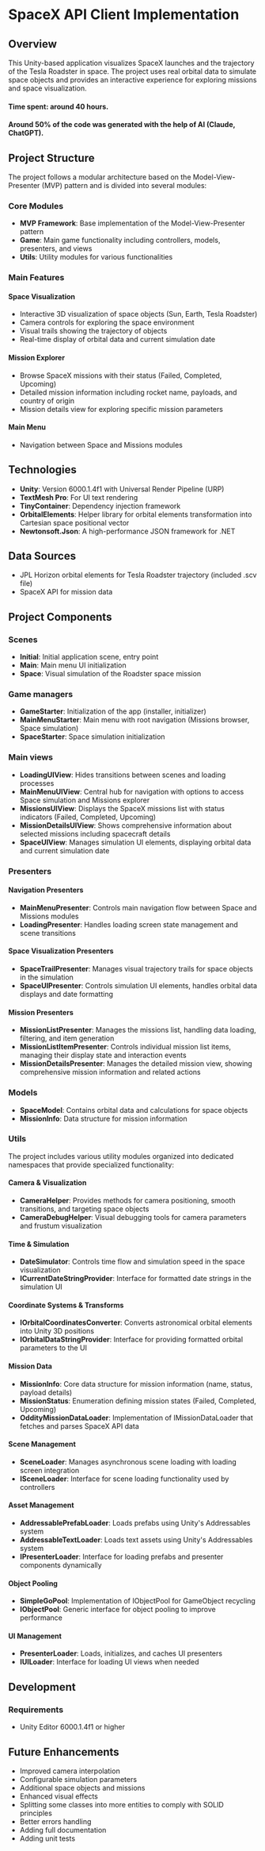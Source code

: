 # SpaceX API Client Implementation

## Overview
This Unity-based application visualizes SpaceX launches and the trajectory of the Tesla Roadster in space. The project uses real orbital data to simulate space objects and provides an interactive experience for exploring missions and space visualization.
#### Time spent: around 40 hours.
#### Around 50% of the code was generated with the help of AI (Claude, ChatGPT).

## Project Structure
The project follows a modular architecture based on the Model-View-Presenter (MVP) pattern and is divided into several modules:

### Core Modules
- **MVP Framework**: Base implementation of the Model-View-Presenter pattern
- **Game**: Main game functionality including controllers, models, presenters, and views
- **Utils**: Utility modules for various functionalities

### Main Features

#### Space Visualization
- Interactive 3D visualization of space objects (Sun, Earth, Tesla Roadster)
- Camera controls for exploring the space environment
- Visual trails showing the trajectory of objects
- Real-time display of orbital data and current simulation date

#### Mission Explorer
- Browse SpaceX missions with their status (Failed, Completed, Upcoming)
- Detailed mission information including rocket name, payloads, and country of origin
- Mission details view for exploring specific mission parameters

#### Main Menu
- Navigation between Space and Missions modules

## Technologies

- **Unity**: Version 6000.1.4f1 with Universal Render Pipeline (URP)
- **TextMesh Pro**: For UI text rendering
- **TinyContainer**: Dependency injection framework
- **OrbitalElements**: Helper library for orbital elements transformation into Cartesian space positional vector
- **Newtonsoft.Json**: A high-performance JSON framework for .NET

## Data Sources

- JPL Horizon orbital elements for Tesla Roadster trajectory (included .scv file)
- SpaceX API for mission data

## Project Components

### Scenes
- **Initial**: Initial application scene, entry point
- **Main**: Main menu UI initialization
- **Space**: Visual simulation of the Roadster space mission

### Game managers
- **GameStarter**: Initialization of the app (installer, initializer)
- **MainMenuStarter**: Main menu with root navigation (Missions browser, Space simulation)
- **SpaceStarter**: Space simulation initialization

### Main views
- **LoadingUIView**: Hides transitions between scenes and loading processes
- **MainMenuUIView**: Central hub for navigation with options to access Space simulation and Missions explorer
- **MissionsUIView**: Displays the SpaceX missions list with status indicators (Failed, Completed, Upcoming)
- **MissionDetailsUIView**: Shows comprehensive information about selected missions including spacecraft details
- **SpaceUIView**: Manages simulation UI elements, displaying orbital data and current simulation date

### Presenters

#### Navigation Presenters
- **MainMenuPresenter**: Controls main navigation flow between Space and Missions modules
- **LoadingPresenter**: Handles loading screen state management and scene transitions

#### Space Visualization Presenters
- **SpaceTrailPresenter**: Manages visual trajectory trails for space objects in the simulation
- **SpaceUIPresenter**: Controls simulation UI elements, handles orbital data displays and date formatting

#### Mission Presenters
- **MissionListPresenter**: Manages the missions list, handling data loading, filtering, and item generation
- **MissionListItemPresenter**: Controls individual mission list items, managing their display state and interaction events
- **MissionDetailsPresenter**: Manages the detailed mission view, showing comprehensive mission information and related actions

### Models
- **SpaceModel**: Contains orbital data and calculations for space objects
- **MissionInfo**: Data structure for mission information

### Utils

The project includes various utility modules organized into dedicated namespaces that provide specialized functionality:

#### Camera & Visualization
- **CameraHelper**: Provides methods for camera positioning, smooth transitions, and targeting space objects
- **CameraDebugHelper**: Visual debugging tools for camera parameters and frustum visualization

#### Time & Simulation
- **DateSimulator**: Controls time flow and simulation speed in the space visualization
- **ICurrentDateStringProvider**: Interface for formatted date strings in the simulation UI

#### Coordinate Systems & Transforms
- **IOrbitalCoordinatesConverter**: Converts astronomical orbital elements into Unity 3D positions
- **IOrbitalDataStringProvider**: Interface for providing formatted orbital parameters to the UI

#### Mission Data
- **MissionInfo**: Core data structure for mission information (name, status, payload details)
- **MissionStatus**: Enumeration defining mission states (Failed, Completed, Upcoming)
- **OddityMissionDataLoader**: Implementation of IMissionDataLoader that fetches and parses SpaceX API data

#### Scene Management
- **SceneLoader**: Manages asynchronous scene loading with loading screen integration
- **ISceneLoader**: Interface for scene loading functionality used by controllers

#### Asset Management
- **AddressablePrefabLoader**: Loads prefabs using Unity's Addressables system
- **AddressableTextLoader**: Loads text assets using Unity's Addressables system
- **IPresenterLoader**: Interface for loading prefabs and presenter components dynamically

#### Object Pooling
- **SimpleGoPool**: Implementation of IObjectPool for GameObject recycling
- **IObjectPool**: Generic interface for object pooling to improve performance

#### UI Management
- **PresenterLoader**: Loads, initializes, and caches UI presenters
- **IUILoader**: Interface for loading UI views when needed

## Development

### Requirements
- Unity Editor 6000.1.4f1 or higher

## Future Enhancements

- Improved camera interpolation
- Configurable simulation parameters
- Additional space objects and missions
- Enhanced visual effects
- Splitting some classes into more entities to comply with SOLID principles
- Better errors handling
- Adding full documentation
- Adding unit tests